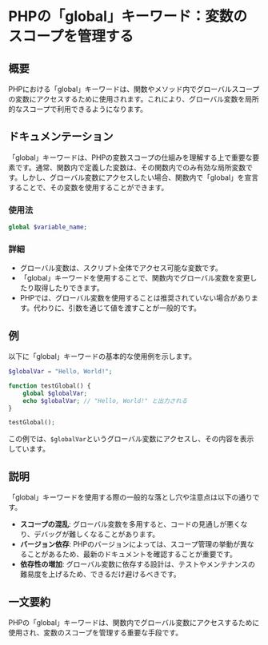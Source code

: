 <!--
Meta Description: # PHPの「global」キーワード：変数のスコープを管理する ## 概要 PHPにおける「global」キーワードは、関数やメソッド内でグローバルスコープの変数にアクセスするために使用されます。これにより、グローバル変数を局所的なスコープで利用できるようになります。 ## ドキュメンテーション ...
Meta Keywords: global, globalvar, キーワードは, phpの, php
-->

# PHPの「global」キーワード：変数のスコープを管理する

## 概要
PHPにおける「global」キーワードは、関数やメソッド内でグローバルスコープの変数にアクセスするために使用されます。これにより、グローバル変数を局所的なスコープで利用できるようになります。

## ドキュメンテーション
「global」キーワードは、PHPの変数スコープの仕組みを理解する上で重要な要素です。通常、関数内で定義した変数は、その関数内でのみ有効な局所変数です。しかし、グローバル変数にアクセスしたい場合、関数内で「global」を宣言することで、その変数を使用することができます。

### 使用法
```php
global $variable_name;
```

### 詳細
- グローバル変数は、スクリプト全体でアクセス可能な変数です。
- 「global」キーワードを使用することで、関数内でグローバル変数を変更したり取得したりできます。
- PHPでは、グローバル変数を使用することは推奨されていない場合があります。代わりに、引数を通じて値を渡すことが一般的です。

## 例
以下に「global」キーワードの基本的な使用例を示します。

```php
$globalVar = "Hello, World!";

function testGlobal() {
    global $globalVar;
    echo $globalVar; // "Hello, World!" と出力される
}

testGlobal();
```

この例では、`$globalVar`というグローバル変数にアクセスし、その内容を表示しています。

## 説明
「global」キーワードを使用する際の一般的な落とし穴や注意点は以下の通りです。

- **スコープの混乱**: グローバル変数を多用すると、コードの見通しが悪くなり、デバッグが難しくなることがあります。
- **バージョン依存**: PHPのバージョンによっては、スコープ管理の挙動が異なることがあるため、最新のドキュメントを確認することが重要です。
- **依存性の増加**: グローバル変数に依存する設計は、テストやメンテナンスの難易度を上げるため、できるだけ避けるべきです。

## 一文要約
PHPの「global」キーワードは、関数内でグローバル変数にアクセスするために使用され、変数のスコープを管理する重要な手段です。